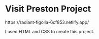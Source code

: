 <h1>Visit Preston Project</h1>
https://radiant-figolla-6cf853.netlify.app/ <br>

I used HTML and CSS to create this project.
